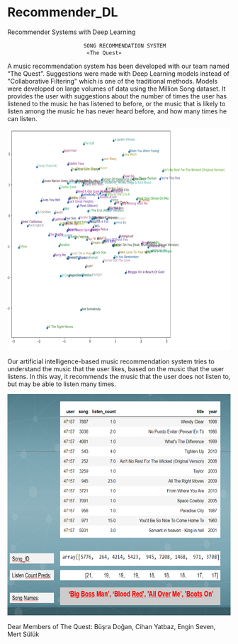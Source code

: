 # Recommender_DL
Recommender Systems with Deep Learning

							SONG RECOMMENDATION SYSTEM
							 «The Quest»

A music recommendation system has been developed with our team named “The Quest”. Suggestions were made with Deep Learning models instead of "Collaborative Filtering" which is one of the traditional methods. Models were developed on large volumes of data using the Million Song dataset. It provides the user with suggestions about the number of times the user has listened to the music he has listened to before, or the music that is likely to listen among the music he has never heard before, and how many times he can listen.

<img src="https://github.com/BusraaDGN/Recommender_DL/blob/main/distiribution.png" width="600" height="500">

Our artificial intelligence-based music recommendation system tries to understand the music that the user likes, based on the music that the user listens. In this way, it recommends the music that the user does not listen to, but may be able to listen many times.

<img src="https://github.com/BusraaDGN/Recommender_DL/blob/main/predictions.png" width="600" height="500">


Dear Members of The Quest:  	 Büşra Doğan,     Cihan Yatbaz,   Engin Seven, 	Mert Sülük    
